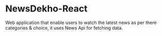 # NewsDekho-React
Web application that enable users to watch the latest news as per there categories &amp; choice, it uses News Api for fetching data.
